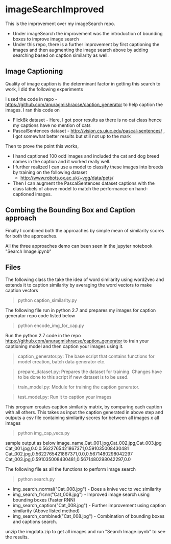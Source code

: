 # imageSearchImproved

This is the improvement over my imageSearch repo. 
- Under imageSearch the improvement was the introduction of bounding boxes to improve image search
- Under this repo, there is a further improvement by first captioning the images and then augmenting the image search above by adding searching based on caption similarity as well.

## Image Captioning

Quality of image caption is the determinant factor in getting this search to work, I did the following experiments

I used the code in repo - https://github.com/anuragmishracse/caption_generator to help caption the images. I ran this code on 
- Flick8k dataset - Here, I got poor results as there is no cat class hence my captions have no mention of cats
- PascalSentences dataset - http://vision.cs.uiuc.edu/pascal-sentences/ , I got somewhat better results but still not up to the mark

Then to prove the point this works, 
- I hand captioned 100 odd images and included the cat and dog breed names in the caption and it worked really well.
- I further realized I can use a model to classify these images into breeds by training on the following dataset  
  - http://www.robots.ox.ac.uk/~vgg/data/pets/
- Then I can augment the PascalSentences dataset captions with the class labels of above model to match the performance on hand-captioned images.

## Combing the Bounding Box and Caption approach 

Finally I combined both the approaches by simple mean of similarity scores for both the approaches.

All the three approaches demo can been seen in the jupyter notebook "Search Image.ipynb"

## Files

The following class the take the idea of word similarity using word2vec and extends it to caption similarity by averaging the word vectors to make caption vectors

> python caption_similarity.py

The following file run in python 2.7 and prepares my images for caption generator repo code listed below

> python encode_img_for_cap.py

Run the python 2.7 code in the repo https://github.com/anuragmishracse/caption_generator to train your captioning model and then caption your images using it.

> caption_generator.py: The base script that contains functions for model creation, batch data generator etc.

> prepare_dataset.py: Prepares the dataset for training. Changes have to be done to this script if new dataset is to be used.

> train_model.py: Module for training the caption generator.

> test_model.py: Run it to caption your images 


This program creates caption similarity matrix, by comparing each caption with all others. This takes as input the caption generated in above step and outputs a csv file containing similarity scores for between all images x all images

> python img_cap_vecs.py

sample output as below
image_name,Cat_001.jpg,Cat_002.jpg,Cat_003.jpg
Cat_001.jpg,0.0,0.5622765421867371,0.591035008430481
Cat_002.jpg,0.5622765421867371,0.0,0.5671480298042297
Cat_003.jpg,0.591035008430481,0.5671480298042297,0.0


The following file as all the functions to perform image search

> python search.py

  - img_search_normal("Cat_008.jpg")   - Does a knive vec to vec similarity
  - img_search_frcnn("Cat_008.jpg")    - Improved image search using bounding boxes (Faster RNN)
  - img_search_caption("Cat_008.jpg")  - Further improvement using caption similarity (Above listed method)
  - img_search_combined("Cat_008.jpg") - Combination of bounding boxes and captions search.

unzip the imgdata.zip to get all images and run "Search Image.ipynb" to see the results.

